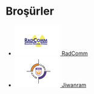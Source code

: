 # Broşürler

- [![RadComm Logo](/images/radcomm.jpg) RadComm](/pubs/brochures/radcomm_tr.pdf)
- [![Jiwan Logo](/images/jiwan.jpg) Jiwanram](/pubs/brochures/jiwan_tr.pdf)
